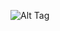 ![Alt Tag]([https://i.imgur.com/PYV4crq.png](https://i.postimg.cc/SNj94wCz/image-da71-gradientmap-pro.png))

